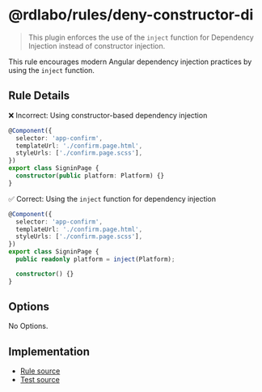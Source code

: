 # @rdlabo/rules/deny-constructor-di

> This plugin enforces the use of the `inject` function for Dependency Injection instead of constructor injection.

This rule encourages modern Angular dependency injection practices by using the `inject` function.

## Rule Details

❌ Incorrect: Using constructor-based dependency injection

```ts
@Component({
  selector: 'app-confirm',
  templateUrl: './confirm.page.html',
  styleUrls: ['./confirm.page.scss'],
})
export class SigninPage {
  constructor(public platform: Platform) {}
}
```

✅ Correct: Using the `inject` function for dependency injection

```ts
@Component({
  selector: 'app-confirm',
  templateUrl: './confirm.page.html',
  styleUrls: ['./confirm.page.scss'],
})
export class SigninPage {
  public readonly platform = inject(Platform);

  constructor() {}
}
```

## Options

No Options.

## Implementation

- [Rule source](../../src/rules/deny-constructor-di.ts)
- [Test source](../../tests/rules/deny-constructor-di.ts)
